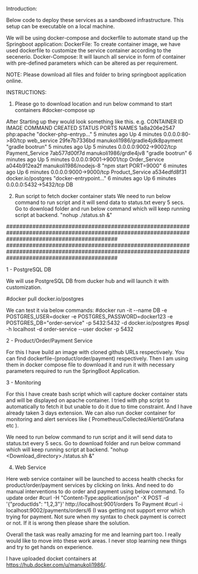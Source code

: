 Introduction:

Below code to deploy these services as a sandboxed infrastructure. This setup can be executable on a local machine.

We will be using docker-compose and dockerfile to automate stand up the Springboot application:
DockerFile: To create container image, we have used dockerfile to customize the service container according to the secenerio. 
Docker-Compose: It will launch all service in form of container with pre-defined parameters which can be altered as per requirement.

NOTE: Please download all files and folder to bring springboot application online.

INSTRUCTIONS:
1. Please go to download location and run below command to start containers
#docker-compose up

After Starting up they would look something like this. 
e.g.
CONTAINER ID        IMAGE                             COMMAND                  CREATED             STATUS                   PORTS                    NAMES
1a8a206e2547        php:apache                        "docker-php-entryp..."   5 minutes ago       Up 4 minutes             0.0.0.0:80->80/tcp       web_service
29fe7b7336bd        manukoli1986/gradle4jdk8payment   "gradle bootrun"         5 minutes ago       Up 5 minutes             0.0.0.0:9002->9002/tcp   Payment_Service
7ab577d00f7d        manukoli1986/grdle4jv8            "gradle bootrun"         6 minutes ago       Up 5 minutes             0.0.0.0:9001->9001/tcp   Order_Service
a044b912ea2f        manukoli1986/nodejs-8             "npm start PORT=9000"    6 minutes ago       Up 6 minutes             0.0.0.0:9000->9000/tcp   Product_Service
a534edfd8f31        docker.io/postgres                "docker-entrypoint..."   6 minutes ago       Up 6 minutes             0.0.0.0:5432->5432/tcp   DB

2. Run script to fetch docker container stats
We need to run below command to run script and it will send data to status.txt every 5 secs. Go to download folder and run below command which will keep running script at backend.
"nohup ./status.sh &" 


##################################################################################################################################################
##################################################################################################################################################

1 - PostgreSQL DB

We will use PostgreSQL DB from ducker hub and will launch it with customization.

#docker pull docker.io/postgres

We can test it via below commands:
#docker run -it --name DB -e POSTGRES_USER=docker -e POSTGRES_PASSWORD=docker123 -e POSTGRES_DB="order-service" -p 5432:5432 -d docker.io/postgres
#psql -h localhost -d order-service --user docker -p 5432


2 - Product/Order/Payment Service 

For this I have build an image with cloned github URLs respectivaely. You can find dockerfile-{product/order/payment) respectively. Then I am using them in docker compose file to download it and run it with necessary parameters required to run the SpringBoot Application.


3 - Monitoring 

For this I have create bash script which will capture docker container stats and will be displayed on apache container. I tried with php script to automatically to fetch it but unable to do it due to time constraint. And I have already taken 3 days extension. We can also run docker container for monitoring and alert services like ( Prometheus/Collected/Alertd/Grafana etc ). 

We need to run below command to run script and it will send data to status.txt every 5 secs. Go to download folder and run below command which will keep running script at backend.
"nohup <Download_directory>./status.sh &"

4. Web Service

Here web service container will be launched to access health checks for product/order/payment services by clicking on links. And need to do manual interventions to do order and payment using below command. 
To update order
#curl -H "Content-Type:application/json" -X POST -d '{"productIds": "1,2,3"}' http://localhost:9001/orders
To Payment
#curl -i localhost:9002/payments/orders/6
(I was getting not support error which trying for payment. Not sure when my syntax to check payment is correct or not. If it is wrong then please share the solution.

Overall the task was really amazing for me and learning part too. I really would like to move into these work areas. I never stop learning new things and try to get hands on experience. 


I have uploaded docket containers at <https://hub.docker.com/u/manukoli1986/>. 

